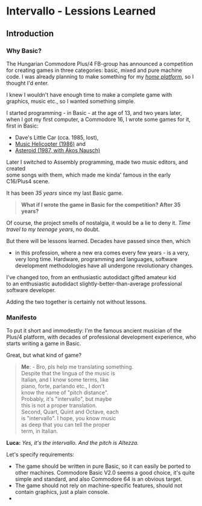# Intervallo - Lessions Learned

## Introduction

### Why Basic?

The Hungarian Commodore Plus/4 FB-group 
has announced a competition for 
creating games 
in three categories: 
basic, mixed and pure machine code. 
I was already planning to 
make something 
for my 
[*home platform*](http://plus4world.powweb.com/members/ern0), 
so I thought I'd enter.

I knew I wouldn't have enough time 
to make a complete game 
with graphics, music etc., 
so I wanted something simple.

I started programming - in Basic -
at the age of 13, 
and two years later, 
when I got my first computer,
a Commodore 16, 
I wrote some games for it, 
first in Basic:

- Dave's Little Car (cca. 1985, lost),
- [Music Helicopter 
  (1986)](http://plus4world.powweb.com/software/Music_Helicopter) and
- [Asteroid (1987,
  with Ákos Nausch)](http://plus4world.powweb.com/software/Asteroid)

Later I switched to 
Assembly programming,
made two music editors, 
and created  
some songs with them, 
which made me kinda' famous 
in the early C16/Plus4 scene.

It has been *35 years* since 
my last Basic game.

> **What if I wrote the game in Basic
for the competition? After 35 years?**

Of course, 
the project smells of nostalgia, 
it would be a lie to deny it. 
*Time travel to my teenage years*, 
no doubt.

But there will be lessons learned. 
Decades have passed since then, 
which 
- in this profession, 
where a new era comes every 
few years - 
is a very, very long time.
Hardware, 
programming and languages,
software development methodologies 
have all undergone 
revolutionary changes. 

I've changed too, 
from an 
enthusiastic autodidact 
gifted amateur kid  
to an 
enthusiastic autodidact
slightly-better-than-average 
professional software developer.

Adding the two together is 
certainly not without lessons.

### Manifesto

To put it short and immodestly:
I'm the famous ancient musician
of the Plus/4 platform, 
with decades of professional 
development experience,
who starts writing a game in Basic.

Great, but what kind of game?


> **Me**: - Bro, pls help me translating something. <br/>
 Despite that the lingua of the music is <br/>
    Italian, and I know some terms, like <br/>
    piano, forte, parlando etc., I don't <br/>
    know the name of "pitch distance". <br/>
    Probably, it's "intervallo", but maybe <br/>
    this is not a proper translation. <br/>
    Second, Quart, Quint and Octave, each <br/>
    is "intervallo". I hope, you know music <br/>
    as deep that you can tell the proper <br/>
    term, in Italian. <br/>

**Luca:** *Yes, it's the intervallo.
And the pitch is Altezza.*


Let's specify requirements:
- The game should be written in pure Basic,
  so it can easily be ported to other machines.
	Commodore Basic V2.0 seems a good choice,
	it's quite simple and standard, and
	also Commodore 64 is an obvious target.
- The game should not rely on 
  machine-specific features, 
	should not contain graphics, 
	just a plain console.
- 
